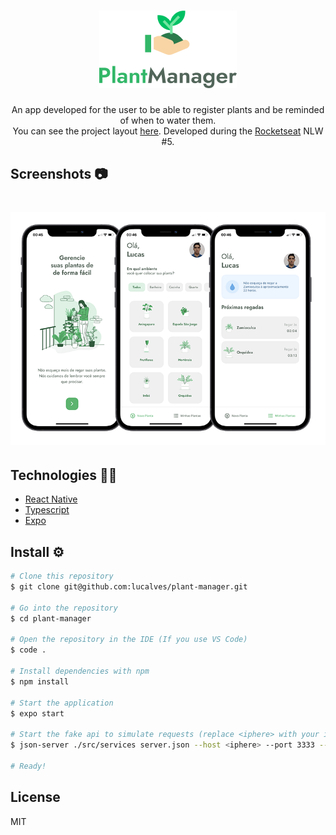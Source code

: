 <h1 align="center">
  <img alt="Plant Manager" title="Plant Manager" src=".github/logo.png" />
</h1>

<p align="center">An app developed for the user to be able to register plants and be reminded of when to water them.<br/>You can see the project layout <a href="https://www.figma.com/file/IhQRtrOZdu3TrvkPYREzOy/PlantManager/duplicate">here</a>. Developed during the <a href="http://www.rocketseat.com.br/">Rocketseat</a> NLW #5.</p>

## Screenshots 📷

<h1 align="center">
  <img alt="Mobile Mockups" title="Mobile Mockupsr" src=".github/mobile-mockups.png" />
</h1>

## Technologies 👨‍💻

- [React Native](https://reactnative.dev/)
- [Typescript](https://www.typescriptlang.org/)
- [Expo](https://expo.io/)

## Install ⚙️

```bash
# Clone this repository
$ git clone git@github.com:lucalves/plant-manager.git

# Go into the repository
$ cd plant-manager

# Open the repository in the IDE (If you use VS Code)
$ code .

# Install dependencies with npm
$ npm install

# Start the application
$ expo start

# Start the fake api to simulate requests (replace <iphere> with your ip local address)
$ json-server ./src/services server.json --host <iphere> --port 3333 --delay 700

# Ready!
```

## License

MIT
